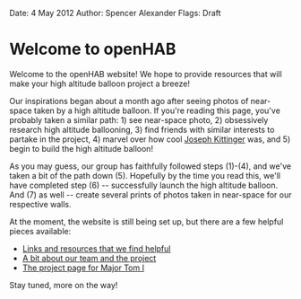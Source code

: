 Date: 4 May 2012
Author: Spencer Alexander
Flags: Draft

# Welcome to openHAB

<!-- ![Near Space Photo Courtesy of Beyond62](http://www.beyond62.com/blog/wp-content/uploads/2011/04/IMG_1918.jpg)
*Near Space Photo Courtesy of [Beyond62](http://beyond62.com)*
-->

Welcome to the openHAB website! We hope to provide resources that will make your high altitude balloon project a breeze!

<!-- ~~fold~~ -->

Our inspirations began about a month ago after seeing photos of near-space taken by a high altitude balloon. If you're reading this page, you've probably taken a similar path: 1) see near-space photo, 2) obsessively research high altitude ballooning, 3) find friends with similar interests to partake in the project, 4) marvel over how cool [Joseph Kittinger](http://en.wikipedia.org/wiki/Joseph_Kittinger) was, and 5) begin to build the high altitude balloon!

As you may guess, our group has faithfully followed steps (1)-(4), and we've taken a bit of the path down (5). Hopefully by the time you read this, we'll have completed step (6) -- successfully launch the high altitude balloon. And (7) as well -- create several prints of photos taken in near-space for our respective walls.

At the moment, the website is still being set up, but there are a few helpful pieces available:

*   [Links and resources that we find helpful](/resources/links)
*   [A bit about our team and the project](/about)
*   [The project page for Major Tom I](/resources/major-tom)

Stay tuned, more on the way!
